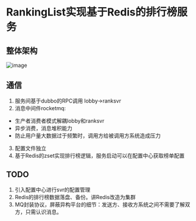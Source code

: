 # RankingList实现基于Redis的排行榜服务
## 整体架构
![image](https://user-images.githubusercontent.com/53639856/226639388-85a41c9a-9759-4a06-81f5-fa50fe7e79c7.png)
## 通信
1. 服务间基于dubbo的RPC调用 lobby->ranksvr
2. 消息中间件rocketmq: 
  - 生产者消费者模式解耦lobby和ranksvr
  - 异步消费，消息堆积能力
  - 防止用户量大数据过于频繁时，调用方给被调用方系统造成压力
3. 配置文件独立
4. 基于Redis的zset实现排行榜逻辑，服务启动可以在配置中心获取榜单配置

## TODO
1. 引入配置中心进行svr的配置管理
2. Redis的排行榜数据落盘、备份。讲Redis改造为集群
3. MQ封装协议，屏蔽异构平台的细节：发送方、接收方系统之间不需要了解双方，只需认识消息。

